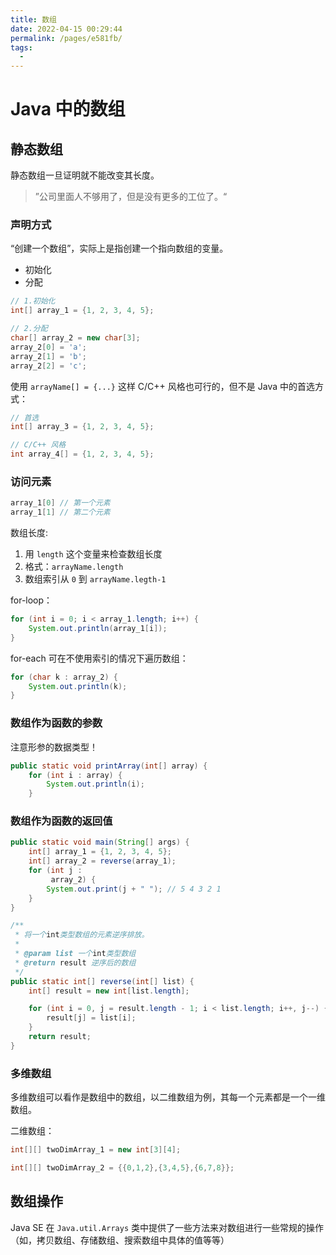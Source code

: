 ```yaml
---
title: 数组
date: 2022-04-15 00:29:44
permalink: /pages/e581fb/
tags:
  - 
---
```

# Java 中的数组


## 静态数组

静态数组一旦证明就不能改变其长度。

> ”公司里面人不够用了，但是没有更多的工位了。“

### 声明方式
“创建一个数组”，实际上是指创建一个指向数组的变量。

- 初始化
- 分配

```java
// 1.初始化
int[] array_1 = {1, 2, 3, 4, 5};

// 2.分配
char[] array_2 = new char[3];
array_2[0] = 'a';
array_2[1] = 'b';
array_2[2] = 'c';
```

使用 `arrayName[] = {...}` 这样 C/C++ 风格也可行的，但不是 Java 中的首选方式：

```Java
// 首选
int[] array_3 = {1, 2, 3, 4, 5};

// C/C++ 风格
int array_4[] = {1, 2, 3, 4, 5};
```

### 访问元素

```Java
array_1[0] // 第一个元素
array_1[1] // 第二个元素
```

数组长度:

1. 用 `length` 这个变量来检查数组长度
2. 格式：`arrayName.length`
3. 数组索引从 `0` 到 `arrayName.legth-1`

for-loop：

```Java
for (int i = 0; i < array_1.length; i++) {
    System.out.println(array_1[i]);
}
```

for-each 可在不使用索引的情况下遍历数组：

```java
for (char k : array_2) {
    System.out.println(k);
}
```

### 数组作为函数的参数

注意形参的数据类型！

```java
public static void printArray(int[] array) {
    for (int i : array) {
        System.out.println(i);
    }
```

### 数组作为函数的返回值

```java
public static void main(String[] args) {
    int[] array_1 = {1, 2, 3, 4, 5};
    int[] array_2 = reverse(array_1);
    for (int j :
         array_2) {
        System.out.print(j + " "); // 5 4 3 2 1
    }
}

/**
 * 将一个int类型数组的元素逆序排放。
 *
 * @param list 一个int类型数组
 * @return result 逆序后的数组
 */
public static int[] reverse(int[] list) {
    int[] result = new int[list.length];

    for (int i = 0, j = result.length - 1; i < list.length; i++, j--) {
        result[j] = list[i];
    }
    return result;
}
```

### 多维数组

多维数组可以看作是数组中的数组，以二维数组为例，其每一个元素都是一个一维数组。

二维数组：

```Java
int[][] twoDimArray_1 = new int[3][4];

int[][] twoDimArray_2 = {{0,1,2},{3,4,5},{6,7,8}};
```

## 数组操作
Java SE 在 `Java.util.Arrays` 类中提供了一些方法来对数组进行一些常规的操作（如，拷贝数组、存储数组、搜索数组中具体的值等等）